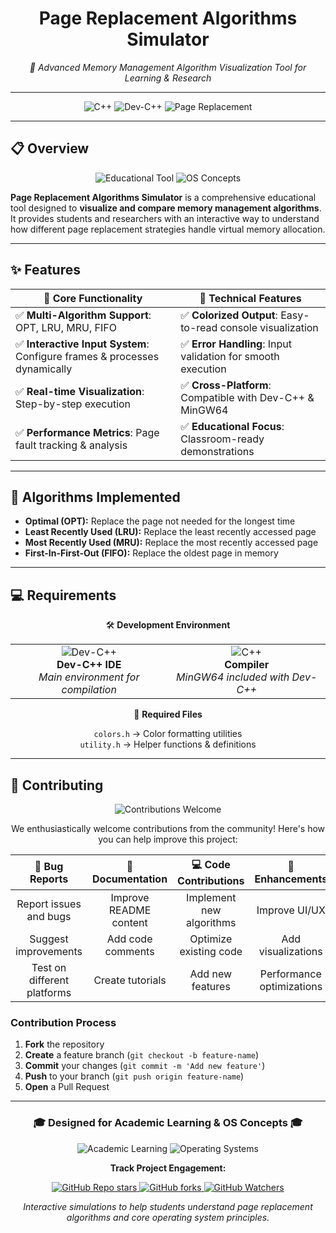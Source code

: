 <h1 align="center">Page Replacement Algorithms Simulator</h1>
<p align="center"><em>🚀 Advanced Memory Management Algorithm Visualization Tool for Learning & Research</em></p>

---

<p align="center">
  <img src="https://img.shields.io/badge/Language-C++-00599C?style=for-the-badge&logo=cplusplus&logoColor=white" alt="C++">
  <img src="https://img.shields.io/badge/IDE-Dev--C++-FF6B6B?style=for-the-badge&logo=codeblocks&logoColor=white" alt="Dev-C++">
  <img src="https://img.shields.io/badge/Algorithms-Page%20Replacement-4CAF50?style=for-the-badge" alt="Page Replacement">
</p>

---

## 📋 Overview

<div align="center">
  <img src="https://img.shields.io/badge/Educational-Tool-FF9800?style=for-the-badge&logo=bookstack&logoColor=white" alt="Educational Tool">
  <img src="https://img.shields.io/badge/OS-Concepts-9C27B0?style=for-the-badge&logo=linux&logoColor=white" alt="OS Concepts">
</div>

**Page Replacement Algorithms Simulator** is a comprehensive educational tool designed to **visualize and compare memory management algorithms**.  
It provides students and researchers with an interactive way to understand how different page replacement strategies handle virtual memory allocation.

---

## ✨ Features

| 🎯 Core Functionality | 🔧 Technical Features |
|------------------------|------------------------|
| ✅ **Multi-Algorithm Support**: OPT, LRU, MRU, FIFO | ✅ **Colorized Output**: Easy-to-read console visualization |
| ✅ **Interactive Input System**: Configure frames & processes dynamically | ✅ **Error Handling**: Input validation for smooth execution |
| ✅ **Real-time Visualization**: Step-by-step execution | ✅ **Cross-Platform**: Compatible with Dev-C++ & MinGW64 |
| ✅ **Performance Metrics**: Page fault tracking & analysis | ✅ **Educational Focus**: Classroom-ready demonstrations |

---

## 🧮 Algorithms Implemented

- **Optimal (OPT):** Replace the page not needed for the longest time  
- **Least Recently Used (LRU):** Replace the least recently accessed page  
- **Most Recently Used (MRU):** Replace the most recently accessed page  
- **First-In-First-Out (FIFO):** Replace the oldest page in memory  

---

## 💻 Requirements

<div align="center">

🛠️ **Development Environment**  

<table align="center">
<tr>
<td align="center">
  <img src="https://img.shields.io/badge/Dev--C++-Required-FF6B6B?style=for-the-badge&logo=codeblocks" alt="Dev-C++"><br>
  <strong>Dev-C++ IDE</strong><br>
  <em>Main environment for compilation</em>
</td>
<td align="center">
  <img src="https://img.shields.io/badge/C++-11%2B (OPTIONAL)-00599C?style=for-the-badge&logo=cplusplus" alt="C++"><br>
  <strong>Compiler</strong><br>
  <em>MinGW64 included with Dev-C++</em>
</td>
</tr>
</table>

📁 **Required Files**

`colors.h` → Color formatting utilities  
`utility.h` → Helper functions & definitions  

</div>

---

## 🤝 Contributing  
<div align="center">
  <img src="https://img.shields.io/badge/Contributions-Welcome-brightgreen?style=for-the-badge&logo=git" alt="Contributions Welcome">
</div>



<div align="center">

We enthusiastically welcome contributions from the community! Here's how you can help improve this project:

| 🐛 Bug Reports | 📖 Documentation | 💻 Code Contributions | 🎨 Enhancements |
|:---:|:---:|:---:|:---:|
| Report issues and bugs | Improve README content | Implement new algorithms | Improve UI/UX |
| Suggest improvements | Add code comments | Optimize existing code | Add visualizations |
| Test on different platforms | Create tutorials | Add new features | Performance optimizations |

</div>

### Contribution Process

1. **Fork** the repository  
2. **Create** a feature branch (`git checkout -b feature-name`)  
3. **Commit** your changes (`git commit -m 'Add new feature'`)  
4. **Push** to your branch (`git push origin feature-name`)  
5. **Open** a Pull Request  

---

<div align="center">
  <h3>🎓 Designed for Academic Learning & OS Concepts 🎓</h3>
  
  <p>
    <img src="https://img.shields.io/badge/Focus-Academic%20Learning-blue?style=for-the-badge" alt="Academic Learning">
    <img src="https://img.shields.io/badge/Focus-Operating%20Systems-yellow?style=for-the-badge" alt="Operating Systems">
  </p>

  <p>
    <strong>Track Project Engagement:</strong>
  </p>

<p>
  <a href="https://github.com/icodecedd/page-replacement/stargazers">
    <img alt="GitHub Repo stars" src="https://img.shields.io/github/stars/icodecedd/page-replacement?style=social">
  </a>
  <a href="https://github.com/icodecedd/page-replacement/network/members">
    <img alt="GitHub forks" src="https://img.shields.io/github/forks/icodecedd/page-replacement?style=social">
  </a>
  <a href="https://github.com/icodecedd/page-replacement/watchers">
    <img src="https://img.shields.io/github/watchers/icodecedd/page-replacement?style=social&logo=eye&color=green" alt="GitHub Watchers">
  </a>
</p>
  
  <p>
    <em>Interactive simulations to help students understand page replacement algorithms and core operating system principles.</em>
  </p>
</div>


